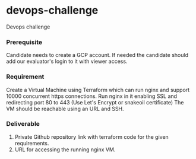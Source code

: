 # devops-challenge
Devops challenge

### Prerequisite
Candidate needs to create a GCP account. If needed the candidate should add our evaluator's login to it with viewer access.

### Requirement
Create a Virtual Machine using Terraform which can run nginx and support 10000 concurrent https connections.
Run nginx in it enabling SSL and redirecting port 80 to 443 (Use Let's Encrypt or snakeoil certificate)
The VM should be reachable using an URL and SSH.

### Deliverable
1. Private Github repository link with terraform code for the given requirements.
2. URL for accessing the running nginx VM.
